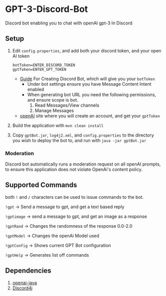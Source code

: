 # GPT-3-Discord-Bot
Discord bot enabling you to chat with openAI gpt-3 In Discord

## Setup

1. Edit `config.properties`, and add both your discord token, and your open AI token
   ```
   botToken=ENTER_DISCORD_TOKEN
   gptToken=ENTER_GPT_TOKEN
   ```

   - [Guide](https://discordpy.readthedocs.io/en/stable/discord.html) For Creating Discord Bot, which will give you your `botToken`
     - Under bot settings ensure you have Message Content Intent enabled
     - When generating bot URL you need the following permissions, and ensure scope is bot.
       1. Read Messages/View channels
       2. Manage Messages
   - [openAI](https://openai.com/) site where you will create an account, and get your `gptToken`

2. Build the application with `mvn clean install`

3. Copy `gptBot.jar`, `log4j2.xml`, and `config.properties` to the directory you wish to deploy the bot to, and run with `java -jar gptBot.jar`

### Moderation

Discord bot automatically runs a moderation request on all openAI prompts, to ensure this application does not violate OpenAi's content policy.

## Supported Commands

both `!` and `/` characters can be used to issue commands to the bot.    

`!gpt` ->  Send a message to gpt, and get a text based reply

`!gptimage` -> send a message to gpt, and get an image as a response

 `!gptRand` ->   Changes the randomness of the response 0.0-2.0   

 `!gptModel` ->  Changes the openAi Model used    

`!gptConfig` -> Shows current GPT Bot configuration   

 `!gptHelp`  ->   Generates list off commands

## Dependencies

1. [openai-java](https://github.com/TheoKanning/openai-java)
2. [Discord4j](https://discord4j.com/)
